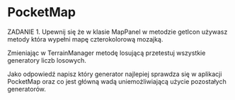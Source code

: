 # PocketMap

ZADANIE 1.
Upewnij się że w klasie MapPanel w metodzie getIcon używasz metody która wypełni mapę czterokolorową mozajką.

Zmieniając w TerrainManager metodę losującą przetestuj wszystkie generatory liczb losowych.

Jako odpowiedź napisz który generator najlepiej sprawdza się w aplikacji PocketMap oraz co jest główną wadą uniemożliwiającą użycie pozostałych generatorów.

